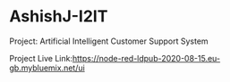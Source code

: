 # AshishJ-I2IT

Project: Artificial Intelligent Customer Support System

Project Live Link:https://node-red-ldpub-2020-08-15.eu-gb.mybluemix.net/ui
